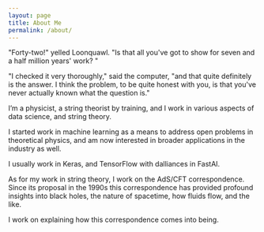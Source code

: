 ```yaml
---
layout: page
title: About Me
permalink: /about/
---
```

<p>
  &quot;Forty-two!&quot; yelled Loonquawl. &quot;Is that all you've got to show for seven and a half million years' work? &quot;</p>
<p>
&quot;I checked it very thoroughly,&quot; said the computer, &quot;and that quite definitely is the answer. I think the problem, to be quite honest with you, is that you've never actually known what the question is.&quot;
</p>



I’m a physicist, a string theorist by training, and I work in various aspects of data science, and string theory.

I started work in machine learning as a means to address open problems in theoretical physics, and am now interested in broader applications in the industry as well.

I usually work in Keras, and TensorFlow with dalliances in FastAI.

As for my work in string theory, I work on the AdS/CFT correspondence. Since its proposal in the 1990s this correspondence has provided profound insights into black holes, the nature of spacetime, how fluids flow, and the like.

I work on explaining how this correspondence comes into being.


<!--This website is powered by **[fastpages](https://github.com/fastai/fastpages)** [^1].-->



<!--[^1]:a blogging platform that natively supports Jupyter notebooks in addition to other formats.-->

